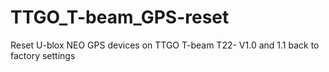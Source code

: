 # TTGO_T-beam_GPS-reset
Reset U-blox NEO GPS devices on TTGO T-beam T22- V1.0 and 1.1 back to factory settings

